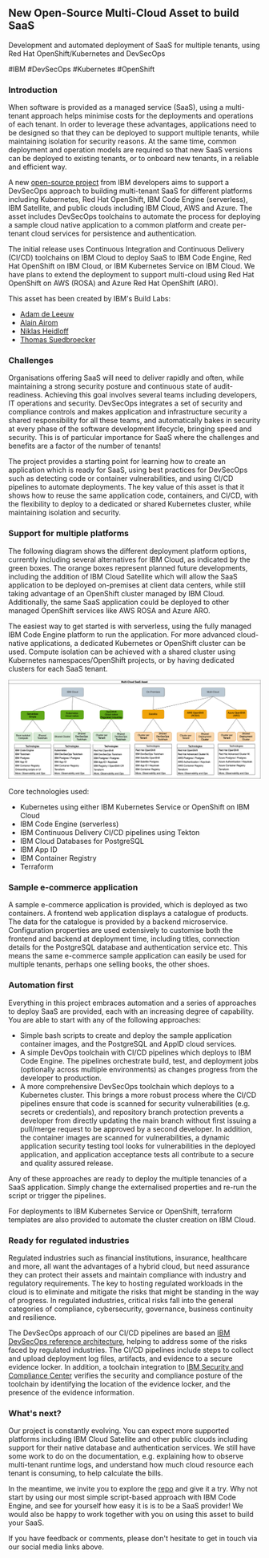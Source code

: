 ## New Open-Source Multi-Cloud Asset to build SaaS
Development and automated deployment of SaaS for multiple tenants, using Red Hat OpenShift/Kubernetes and DevSecOps

#IBM
#DevSecOps
#Kubernetes
#OpenShift

### Introduction

When software is provided as a managed service (SaaS), using a multi-tenant approach helps minimise costs for the deployments and operations of each tenant.  In order to leverage these advantages, applications need to be designed so that they can be deployed to support multiple tenants, while maintaining isolation for security reasons.  At the same time, common deployment and operation models are required so that new SaaS versions can be deployed to existing tenants, or to onboard new tenants, in a reliable and efficient way.

A new [open-source project](https://github.com/IBM/multi-tenancy) from IBM developers aims to support a DevSecOps approach to building multi-tenant SaaS for different platforms including Kubernetes, Red Hat OpenShift, IBM Code Engine (serverless), IBM Satellite, and public clouds including IBM Cloud, AWS and Azure.  The asset includes DevSecOps toolchains to automate the process for deploying a sample cloud native application to a common platform and create per-tenant cloud services for persistence and authentication.

The initial release uses Continuous Integration and Continuous Delivery (CI/CD) toolchains on IBM Cloud to deploy SaaS to IBM Code Engine, Red Hat OpenShift on IBM Cloud, or IBM Kubernetes Service on IBM Cloud.  We have plans to extend the deployment to support multi-cloud using Red Hat OpenShift on AWS (ROSA) and Azure Red Hat OpenShift (ARO).

This asset has been created by IBM's Build Labs:

* [Adam de Leeuw](https://www.linkedin.com/in/deleeuwa/)
* [Alain Airom]()
* [Niklas Heidloff](https://twitter.com/nheidloff)
* [Thomas Suedbroecker]()

### Challenges

Organisations offering SaaS will need to deliver rapidly and often, while maintaining a strong security posture and continuous state of audit-readiness.  Achieving this goal involves several teams including developers, IT operations and security.  DevSecOps integrates a set of security and compliance controls and makes application and infrastructure security a shared responsibility for all these teams, and automatically bakes in security at every phase of the software development lifecycle, bringing speed and security.  This is of particular importance for SaaS where the challenges and benefits are a factor of the number of tenants!

The project provides a starting point for learning how to create an application which is ready for SaaS, using best practices for DevSecOps such as detecting code or container vulnerabilities, and using CI/CD pipelines to automate deployments.  The key value of this asset is that it shows how to reuse the same application code, containers, and CI/CD, with the flexibility to deploy to a dedicated or shared Kubernetes cluster, while maintaining isolation and security.

### Support for multiple platforms

The following diagram shows the different deployment platform options, currently including several alternatives for IBM Cloud, as indicated by the green boxes.  The orange boxes represent planned future developments, including the addition of IBM Cloud Satellite which will allow the SaaS application to be deployed on-premises at client data centers, while still taking advantage of an OpenShift cluster managed by IBM Cloud.  Additionally, the same SaaS application could be deployed to other managed OpenShift services like AWS ROSA and Azure ARO.

The easiest way to get started is with serverless, using the fully managed IBM Code Engine platform to run the application.  For more advanced cloud-native applications, a dedicated Kubernetes or OpenShift cluster can be used.  Compute isolation can be achieved with a shared cluster using Kubernetes namespaces/OpenShift projects, or by having dedicated clusters for each SaaS tenant.

<kbd><img src="https://github.com/IBM/multi-tenancy/raw/main/documentation/Options-Simple.png" /></kbd>

Core technologies used:

* Kubernetes using either IBM Kubernetes Service or OpenShift on IBM Cloud
* IBM Code Engine (serverless)
* IBM Continuous Delivery CI/CD pipelines using Tekton
* IBM Cloud Databases for PostgreSQL
* IBM App ID
* IBM Container Registry
* Terraform

### Sample e-commerce application

A sample e-commerce application is provided, which is deployed as two containers.  A frontend web application displays a catalogue of products.  The data for the catalogue is provided by a backend microservice.  Configuration properties are used extensively to customise both the frontend and backend at deployment time, including titles, connection details for the PostgreSQL database and authentication service etc.  This means the same e-commerce sample application can easily be used for multiple tenants, perhaps one selling books, the other shoes.

### Automation first

Everything in this project embraces automation and a series of approaches to deploy SaaS are provided, each with an increasing degree of capability.  You are able to start with any of the following approaches:

* Simple bash scripts to create and deploy the sample application container images, and the PostgreSQL and AppID cloud services.
* A simple DevOps toolchain with CI/CD pipelines which deploys to IBM Code Engine.  The pipelines orchestrate build, test, and deployment jobs (optionally across multiple environments) as changes progress from the developer to production.
* A more comprehensive DevSecOps toolchain which deploys to a Kubernetes cluster.  This brings a more robust process where the CI/CD pipelines ensure that code is scanned for security vulnerabilities (e.g. secrets or credentials), and repository branch protection prevents a developer from directly updating the main branch without first issuing a pull/merge request to be approved by a second developer.  In addition, the container images are scanned for vulnerabilities, a dynamic application security testing tool looks for vulnerabilities in the deployed application, and application acceptance tests all contribute to a secure and quality assured release.

Any of these approaches are ready to deploy the multiple tenancies of a SaaS application.  Simply change the externalised properties and re-run the script or trigger the pipelines.

For deployments to IBM Kubernetes Service or OpenShift, terraform templates are also provided to automate the cluster creation on IBM Cloud.

### Ready for regulated industries

Regulated industries such as financial institutions, insurance, healthcare and more, all want the advantages of a hybrid cloud, but need assurance they can protect their assets and maintain compliance with industry and regulatory requirements.  The key to hosting regulated workloads in the cloud is to eliminate and mitigate the risks that might be standing in the way of progress.  In regulated industries, critical risks fall into the general categories of compliance, cybersecurity, governance, business continuity and resilience.  

The DevSecOps approach of our CI/CD pipelines are based an [IBM DevSecOps reference architecture](https://www.ibm.com/cloud/blog/announcements/devsecops-reference-implementation-for-audit-ready-compliance-across-development-teams), helping to address some of the risks faced by regulated industries.  The CI/CD pipelines include steps to collect and upload deployment log files, artifacts, and evidence to a secure evidence locker.  In addition, a toolchain integration to [IBM Security and Compliance Center](https://cloud.ibm.com/docs/devsecops?topic=ContinuousDelivery-scc) verifies the security and compliance posture of the toolchain by identifying the location of the evidence locker, and the presence of the evidence information.

### What's next?

Our project is constantly evolving.  You can expect more supported platforms including IBM Cloud Satellite and other public clouds including support for their native database and authentication services.  We still have some work to do on the documentation, e.g. explaining how to observe multi-tenant runtime logs, and understand how much cloud resource each tenant is consuming, to help calculate the bills.

In the meantime, we invite you to explore the [repo](https://github.com/IBM/multi-tenancy) and give it a try.  Why not start by using our most simple script-based approach with IBM Code Engine, and see for yourself how easy it is is to be a SaaS provider!  We would also be happy to work together with you on using this asset to build your SaaS.

If you have feedback or comments, please don't hesitate to get in touch via our social media links above.